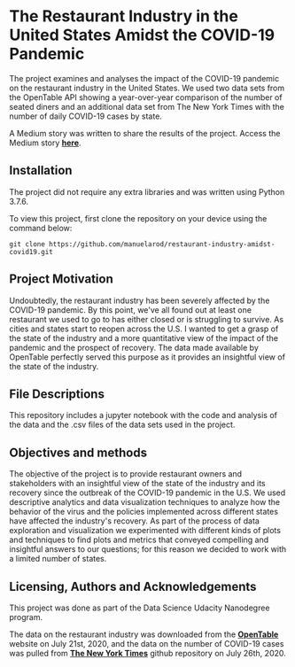 # The Restaurant Industry in the United States Amidst the COVID-19 Pandemic
The project examines and analyses the impact of the COVID-19 pandemic on the restaurant industry in the United States. We used two data sets from the OpenTable API showing a year-over-year comparison of the number of seated diners and an additional data set from The New York Times with the number of daily COVID-19 cases by state. 

A Medium story was written to share the results of the project. Access the Medium story [**here**](https://medium.com/@manurod19/will-the-restaurant-industry-survive-the-pandemic-133404883f1c).

## Installation 
The project did not require any extra libraries and was written using Python 3.7.6.

To view this project, first clone the repository on your device using the command below:

```git clone https://github.com/manuelarod/restaurant-industry-amidst-covid19.git```

## Project Motivation
Undoubtedly, the restaurant industry has been severely affected by the COVID-19 pandemic. By this point, we've all found out at least one restaurant we used to go to has either closed or is struggling to survive. As cities and states start to reopen across the U.S. I wanted to get a grasp of the state of the industry and a more quantitative view of the impact of the pandemic and the prospect of recovery. The data made available by OpenTable perfectly served this purpose as it provides an insightful view of the state of the industry. 

## File Descriptions
This repository includes a jupyter notebook with the code and analysis of the data and the .csv files of the data sets used in the project. 

## Objectives and methods
The objective of the project is to provide restaurant owners and stakeholders with an insightful view of the state of the industry and its recovery since the outbreak of the COVID-19 pandemic in the U.S. We used descriptive analytics and data visualization techniques to analyze how the behavior of the virus and the policies implemented across different states have affected the industry's recovery. As part of the process of data exploration and visualization we experimented with different kinds of plots and techniques to find plots and metrics that conveyed compelling and insightful answers to our questions; for this reason we decided to work with a limited number of states.

## Licensing, Authors and Acknowledgements
This project was done as part of the Data Science Udacity Nanodegree program. 

The data on the restaurant industry was downloaded from the [**OpenTable**](https://www.opentable.com/state-of-industry) website on July 21st, 2020, and the data on the number of COVID-19 cases was pulled from [**The New York Times**](https://github.com/nytimes/covid-19-data.git) github repository on July 26th, 2020.
